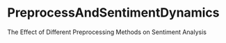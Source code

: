 # PreprocessAndSentimentDynamics
The Effect of Different Preprocessing Methods on Sentiment Analysis
